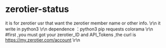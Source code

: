 # zerotier-status
 it is for zerotier usr that want the zerotier member name or other info. \r\n
 it write in python3 \r\n
 dependence ：python3 pip requests colorama \r\n
 #first ,you must got your zerotier_ID and API_Tokens ,the curl is https://my.zerotier.com/account \r\n

